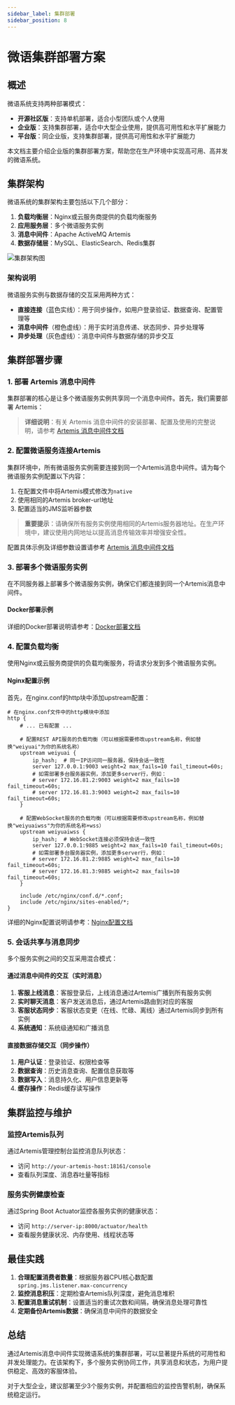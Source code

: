 ```yaml
---
sidebar_label: 集群部署
sidebar_position: 8
---
```


# 微语集群部署方案

## 概述

微语系统支持两种部署模式：

- **开源社区版**：支持单机部署，适合小型团队或个人使用
- **企业版**：支持集群部署，适合中大型企业使用，提供高可用性和水平扩展能力
- **平台版**：同企业版，支持集群部署，提供高可用性和水平扩展能力

本文档主要介绍企业版的集群部署方案，帮助您在生产环境中实现高可用、高并发的微语系统。

## 集群架构

微语系统的集群架构主要包括以下几个部分：

1. **负载均衡层**：Nginx或云服务商提供的负载均衡服务
2. **应用服务层**：多个微语服务实例
3. **消息中间件**：Apache ActiveMQ Artemis
4. **数据存储层**：MySQL、ElasticSearch、Redis集群

![集群架构图](/img/deploy/cluster-architecture.svg)

### 架构说明

微语服务实例与数据存储的交互采用两种方式：

- **直接连接**（蓝色实线）：用于同步操作，如用户登录验证、数据查询、配置管理等
- **消息中间件**（橙色虚线）：用于实时消息传递、状态同步、异步处理等
- **异步处理**（灰色虚线）：消息中间件与数据存储的异步交互

## 集群部署步骤

### 1. 部署 Artemis 消息中间件

集群部署的核心是让多个微语服务实例共享同一个消息中间件。首先，我们需要部署 Artemis：

> **详细说明**：有关 Artemis 消息中间件的安装部署、配置及使用的完整说明，请参考 [Artemis 消息中间件文档](./depend/artemis.md)

### 2. 配置微语服务连接Artemis

集群环境中，所有微语服务实例需要连接到同一个Artemis消息中间件。请为每个微语服务实例配置以下内容：

1. 在配置文件中将Artemis模式修改为`native`
2. 使用相同的Artemis broker-url地址
3. 配置适当的JMS监听器参数

> **重要提示**：请确保所有服务实例使用相同的Artemis服务器地址。在生产环境中，建议使用内网地址以提高消息传输效率并增强安全性。

配置具体示例及详细参数设置请参考 [Artemis 消息中间件文档](./depend/artemis.md#spring-boot-应用配置)

### 3. 部署多个微语服务实例

在不同服务器上部署多个微语服务实例，确保它们都连接到同一个Artemis消息中间件。

#### Docker部署示例

详细的Docker部署说明请参考：[Docker部署文档](./docker.md)

### 4. 配置负载均衡

使用Nginx或云服务商提供的负载均衡服务，将请求分发到多个微语服务实例。

#### Nginx配置示例

首先，在nginx.conf的http块中添加upstream配置：

```nginx
# 在nginx.conf文件中的http模块中添加
http {
    # ... 已有配置 ...
    
    # 配置REST API服务的负载均衡（可以根据需要修改upstream名称，例如替换"weiyuai"为你的系统名称）
    upstream weiyuai {
        ip_hash;  # 同一IP访问同一服务器，保持会话一致性
        server 127.0.0.1:9003 weight=2 max_fails=10 fail_timeout=60s;
        # 如需部署多台服务器实例，添加更多server行，例如：
        # server 172.16.81.2:9003 weight=2 max_fails=10 fail_timeout=60s;
        # server 172.16.81.3:9003 weight=2 max_fails=10 fail_timeout=60s;
    }

    # 配置WebSocket服务的负载均衡（可以根据需要修改upstream名称，例如替换"weiyuaiwss"为你的系统名称+wss）
    upstream weiyuaiwss {
        ip_hash;  # WebSocket连接必须保持会话一致性
        server 127.0.0.1:9885 weight=2 max_fails=10 fail_timeout=60s;
        # 如需部署多台服务器实例，添加更多server行，例如：
        # server 172.16.81.2:9885 weight=2 max_fails=10 fail_timeout=60s;
        # server 172.16.81.3:9885 weight=2 max_fails=10 fail_timeout=60s;
    }

    include /etc/nginx/conf.d/*.conf;
    include /etc/nginx/sites-enabled/*;
}
```

详细的Nginx配置说明请参考：[Nginx配置文档](./depend/nginx.md#nginx主配置文件)

### 5. 会话共享与消息同步

多个服务实例之间的交互采用混合模式：

#### 通过消息中间件的交互（实时消息）
1. **客服上线消息**：客服登录后，上线消息通过Artemis广播到所有服务实例
2. **实时聊天消息**：客户发送消息后，通过Artemis路由到对应的客服
3. **客服状态同步**：客服状态变更（在线、忙碌、离线）通过Artemis同步到所有实例
4. **系统通知**：系统级通知和广播消息

#### 直接数据存储交互（同步操作）
1. **用户认证**：登录验证、权限检查等
2. **数据查询**：历史消息查询、配置信息获取等
3. **数据写入**：消息持久化、用户信息更新等
4. **缓存操作**：Redis缓存读写操作

## 集群监控与维护

### 监控Artemis队列

通过Artemis管理控制台监控消息队列状态：

- 访问 `http://your-artemis-host:18161/console`
- 查看队列深度、消息吞吐量等指标

### 服务实例健康检查

通过Spring Boot Actuator监控各服务实例的健康状态：

- 访问 `http://server-ip:8000/actuator/health`
- 查看服务健康状况、内存使用、线程状态等

## 最佳实践

1. **合理配置消费者数量**：根据服务器CPU核心数配置`spring.jms.listener.max-concurrency`
2. **监控消息积压**：定期检查Artemis队列深度，避免消息堆积
3. **配置消息重试机制**：设置适当的重试次数和间隔，确保消息处理可靠性
4. **定期备份Artemis数据**：确保消息中间件的数据安全

## 总结

通过Artemis消息中间件实现微语系统的集群部署，可以显著提升系统的可用性和并发处理能力。在该架构下，多个服务实例协同工作，共享消息和状态，为用户提供稳定、高效的客服体验。

对于大型企业，建议部署至少3个服务实例，并配置相应的监控告警机制，确保系统稳定运行。

